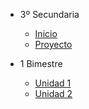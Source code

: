 - 3º Secundaria

  - [<i class="bi bi-house"></i> Inicio](3-secundaria/inicio)
  - [<i class="bi bi-window-desktop"></i> Proyecto](3-secundaria/proyecto)

- 1 Bimestre

  - [Unidad 1](3-secundaria/unidad-1.md)
  - [<i class="bi bi-arrow-right-square"></i> Unidad 2](3-secundaria/unidad-2.md)

<!-- 

- 2 Bimestre 

  - [Unidad 3](3-secundaria/unidad-3.md)
  - [Unidad 4](3-secundaria/unidad-4.md)

- 3 Bimestre

  - [Unidad 5](3-secundaria/unidad-5.md)
  - [Unidad 6](3-secundaria/unidad-6.md)

- 4 Bimestre

  - [Unidad 7](3-secundaria/unidad-7.md)
  - [<i class="bi bi-arrow-right-square"></i> Unidad 8](3-secundaria/unidad-8.md)

- [<i class="bi bi-caret-left-square"></i> Regresar a principal](/)

-->
